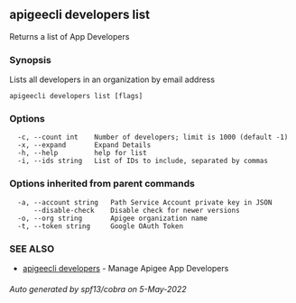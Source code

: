 ## apigeecli developers list

Returns a list of App Developers

### Synopsis

Lists all developers in an organization by email address

```
apigeecli developers list [flags]
```

### Options

```
  -c, --count int    Number of developers; limit is 1000 (default -1)
  -x, --expand       Expand Details
  -h, --help         help for list
  -i, --ids string   List of IDs to include, separated by commas
```

### Options inherited from parent commands

```
  -a, --account string   Path Service Account private key in JSON
      --disable-check    Disable check for newer versions
  -o, --org string       Apigee organization name
  -t, --token string     Google OAuth Token
```

### SEE ALSO

* [apigeecli developers](apigeecli_developers.md)	 - Manage Apigee App Developers

###### Auto generated by spf13/cobra on 5-May-2022

